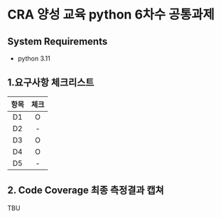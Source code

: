 # CRA 양성 교육 python 6차수 공통과제
## System Requirements
* python 3.11

## 1.요구사항 체크리스트
|항목| 체크 |
|:-----:|:--:|
|D1| O  |
|D2| -  |
|D3| O  |
|D4| O  |
|D5| -  |

## 2. Code Coverage 최종 측정결과 캡쳐
TBU
